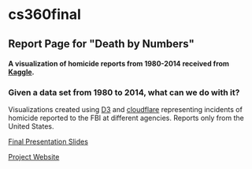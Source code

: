 # cs360final

## Report Page for "Death by Numbers"
#### A visualization of homicide reports from 1980-2014 received from [Kaggle](https://www.kaggle.com/murderaccountability/homicide-reports).

### Given a data set from 1980 to 2014, what can we do with it?

Visualizations created using [D3](https://d3js.org/) and [cloudflare](https://cdnjs.com/) representing incidents of homicide reported to the FBI at different agencies.  Reports only from the United States. 

[Final Presentation Slides](https://docs.google.com/presentation/d/1jdsF2GmWFvpkvDqsdgFKi1RkLgF-CQbA2HPjrzwJhYc/edit?usp=sharing)

[Project Website](https://michaelttran.github.io/HomicidesInAmerica/)